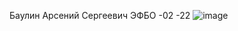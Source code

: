Баулин Арсений Сергеевич
ЭФБО -02 -22
![image](https://github.com/user-attachments/assets/9cdb5d5f-9d42-45f0-832d-7ce3aeec7252)

